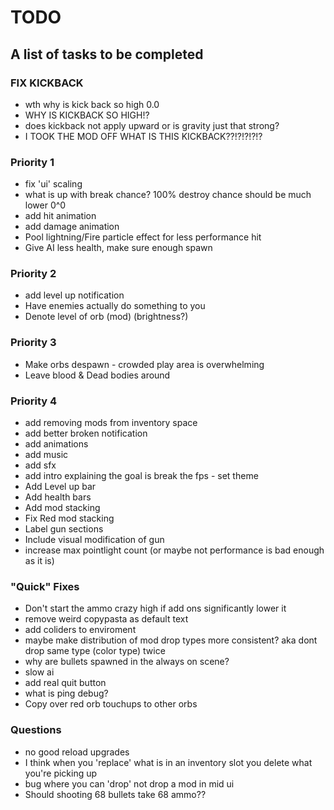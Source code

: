 # TODO
## A list of tasks to be completed

### FIX KICKBACK 
- wth why is kick back so high 0.0
- WHY IS KICKBACK SO HIGH!?
- does kickback not apply upward or is gravity just that strong?
- I TOOK THE MOD OFF WHAT IS THIS KICKBACK??!?!?!?!?

### Priority 1
- fix 'ui' scaling
- what is up with break chance? 100% destroy chance should be much lower 0^0
- add hit animation
- add damage animation
- Pool lightning/Fire particle effect for less performance hit
- Give AI less health, make sure enough spawn

### Priority 2
- add level up notification
- Have enemies actually do something to you
- Denote level of orb (mod) (brightness?)

### Priority 3
- Make orbs despawn - crowded play area is overwhelming
- Leave blood & Dead bodies around

### Priority 4
- add removing mods from inventory space
- add better broken notification
- add animations
- add music
- add sfx
- add intro explaining the goal is break the fps - set theme
- Add Level up bar
- Add health bars
- Add mod stacking
- Fix Red mod stacking
- Label gun sections
- Include visual modification of gun
- increase max pointlight count (or maybe not performance is bad enough as it is)

### "Quick" Fixes
- Don't start the ammo crazy high if add ons significantly lower it
- remove weird copypasta as default text
- add coliders to enviroment
- maybe make distribution of mod drop types more consistent? aka dont drop same type (color type) twice
- why are bullets spawned in the always on scene?
- slow ai
- add real quit button
- what is ping debug?
- Copy over red orb touchups to other orbs

### Questions
- no good reload upgrades
- I think when you 'replace' what is in an inventory slot you delete what you're picking up
- bug where you can 'drop' not drop a mod in mid ui
- Should shooting 68 bullets take 68 ammo??
